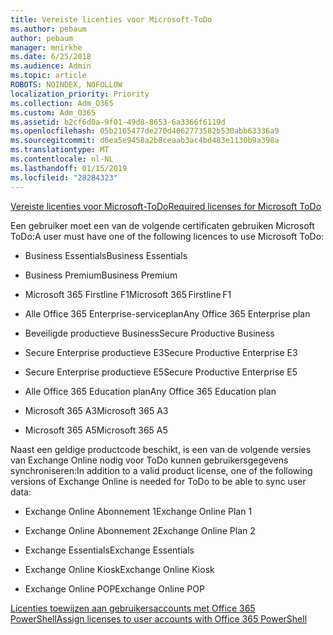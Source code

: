 ```yaml
---
title: Vereiste licenties voor Microsoft-ToDo
ms.author: pebaum
author: pebaum
manager: mnirkhe
ms.date: 6/25/2018
ms.audience: Admin
ms.topic: article
ROBOTS: NOINDEX, NOFOLLOW
localization_priority: Priority
ms.collection: Adm_O365
ms.custom: Adm_O365
ms.assetid: b2cf6d0a-9f01-49d8-8653-6a3366f6119d
ms.openlocfilehash: 05b2165477de270d4062773582b530abb63336a9
ms.sourcegitcommit: d6ea5e9458a2b8ceaab3ac4bd483e1130b9a398a
ms.translationtype: MT
ms.contentlocale: nl-NL
ms.lasthandoff: 01/15/2019
ms.locfileid: "28284323"
---
```

[<span data-ttu-id="2ad3e-102">Vereiste licenties voor Microsoft-ToDo</span><span class="sxs-lookup"><span data-stu-id="2ad3e-102">Required licenses for Microsoft ToDo</span></span>](https://support.office.com/article/381e9d1b-c500-49b5-973e-890fd86528d7.aspx)
  
<span data-ttu-id="2ad3e-103">Een gebruiker moet een van de volgende certificaten gebruiken Microsoft ToDo:</span><span class="sxs-lookup"><span data-stu-id="2ad3e-103">A user must have one of the following licences to use Microsoft ToDo:</span></span>
  
- <span data-ttu-id="2ad3e-104">Business Essentials</span><span class="sxs-lookup"><span data-stu-id="2ad3e-104">Business Essentials</span></span>
    
- <span data-ttu-id="2ad3e-105">Business Premium</span><span class="sxs-lookup"><span data-stu-id="2ad3e-105">Business Premium</span></span>
    
- <span data-ttu-id="2ad3e-106">Microsoft 365 Firstline F1</span><span class="sxs-lookup"><span data-stu-id="2ad3e-106">Microsoft 365 Firstline F1</span></span>
    
- <span data-ttu-id="2ad3e-107">Alle Office 365 Enterprise-serviceplan</span><span class="sxs-lookup"><span data-stu-id="2ad3e-107">Any Office 365 Enterprise plan</span></span>
    
- <span data-ttu-id="2ad3e-108">Beveiligde productieve Business</span><span class="sxs-lookup"><span data-stu-id="2ad3e-108">Secure Productive Business</span></span>
    
- <span data-ttu-id="2ad3e-109">Secure Enterprise productieve E3</span><span class="sxs-lookup"><span data-stu-id="2ad3e-109">Secure Productive Enterprise E3</span></span>
    
- <span data-ttu-id="2ad3e-110">Secure Enterprise productieve E5</span><span class="sxs-lookup"><span data-stu-id="2ad3e-110">Secure Productive Enterprise E5</span></span>
    
- <span data-ttu-id="2ad3e-111">Alle Office 365 Education plan</span><span class="sxs-lookup"><span data-stu-id="2ad3e-111">Any Office 365 Education plan</span></span>
    
- <span data-ttu-id="2ad3e-112">Microsoft 365 A3</span><span class="sxs-lookup"><span data-stu-id="2ad3e-112">Microsoft 365 A3</span></span>
    
- <span data-ttu-id="2ad3e-113">Microsoft 365 A5</span><span class="sxs-lookup"><span data-stu-id="2ad3e-113">Microsoft 365 A5</span></span>
    
<span data-ttu-id="2ad3e-114">Naast een geldige productcode beschikt, is een van de volgende versies van Exchange Online nodig voor ToDo kunnen gebruikersgegevens synchroniseren:</span><span class="sxs-lookup"><span data-stu-id="2ad3e-114">In addition to a valid product license, one of the following versions of Exchange Online is needed for ToDo to be able to sync user data:</span></span> 
  
- <span data-ttu-id="2ad3e-115">Exchange Online Abonnement 1</span><span class="sxs-lookup"><span data-stu-id="2ad3e-115">Exchange Online Plan 1</span></span>
    
- <span data-ttu-id="2ad3e-116">Exchange Online Abonnement 2</span><span class="sxs-lookup"><span data-stu-id="2ad3e-116">Exchange Online Plan 2</span></span>
    
- <span data-ttu-id="2ad3e-117">Exchange Essentials</span><span class="sxs-lookup"><span data-stu-id="2ad3e-117">Exchange Essentials</span></span>
    
- <span data-ttu-id="2ad3e-118">Exchange Online Kiosk</span><span class="sxs-lookup"><span data-stu-id="2ad3e-118">Exchange Online Kiosk</span></span>
    
- <span data-ttu-id="2ad3e-119">Exchange Online POP</span><span class="sxs-lookup"><span data-stu-id="2ad3e-119">Exchange Online POP</span></span>
    
[<span data-ttu-id="2ad3e-120">Licenties toewijzen aan gebruikersaccounts met Office 365 PowerShell</span><span class="sxs-lookup"><span data-stu-id="2ad3e-120">Assign licenses to user accounts with Office 365 PowerShell</span></span>](https://docs.microsoft.com/en-us/office365/enterprise/powershell/assign-licenses-to-user-accounts-with-office-365-powershell )
  

